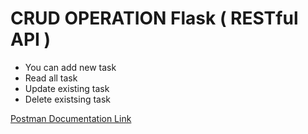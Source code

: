 # CRUD OPERATION Flask ( RESTful API )

<ul>
    <li>You can add new task</li>
    <li>Read all task</li>
    <li>Update existing task</li>
    <li>Delete existsing task</li>
</ul>

<a href="https://documenter.getpostman.com/view/21801792/2s7YfPgaRf">Postman Documentation Link</a>
